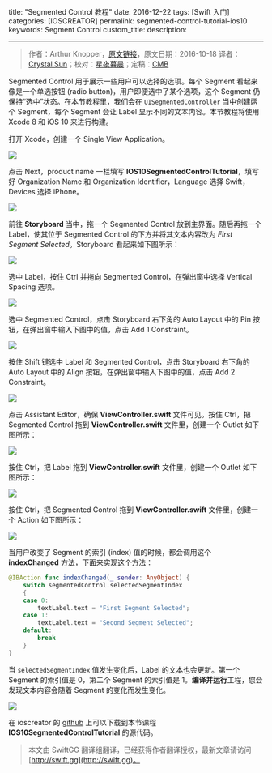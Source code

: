 title: "Segmented Control 教程"
date: 2016-12-22
tags: [Swift 入门]
categories: [IOSCREATOR]
permalink: segmented-control-tutorial-ios10
keywords: Segment Control
custom_title: 
description: 

---
> 作者：Arthur Knopper，[原文链接](https://www.ioscreator.com/tutorials/segmented-control-tutorial-ios10)，原文日期：2016-10-18
> 译者：[Crystal Sun](http://www.jianshu.com/users/7a2d2cc38444/latest_articles)；校对：[星夜暮晨](http://www.jianshu.com/users/ef1058d2d851)；定稿：[CMB](https://github.com/chenmingbiao)
  







<!--此处开始正文-->

Segmented Control 用于展示一些用户可以选择的选项。每个 Segment 看起来像是一个单选按钮 (radio button)，用户即便选中了某个选项，这个 Segment 仍保持“选中”状态。在本节教程里，我们会在 `UISegmentedController` 当中创建两个 Segment，每个 Segment 会让 Label 显示不同的文本内容。本节教程将使用 Xcode 8 和 iOS 10 来进行构建。

<!--more-->

打开 Xcode，创建一个 Single View Application。

![](https://static1.squarespace.com/static/52428a0ae4b0c4a5c2a2cede/t/5818680a2e69cfd82f6eb336/1477994519169/?format=750w)

点击 Next，product name 一栏填写 **IOS10SegmentedControlTutorial**，填写好 Organization Name 和 Organization Identifier，Language 选择 Swift，Devices 选择 iPhone。

![](https://static1.squarespace.com/static/52428a0ae4b0c4a5c2a2cede/t/58068258ebbd1a790b70ebcd/1476821594250/Segmented-Project.png?format=750w)

前往 **Storyboard** 当中，拖一个 Segmented Control 放到主界面。随后再拖一个 Label，使其位于 Segmented Control 的下方并将其文本内容改为 *First Segment Selected*。Storyboard 看起来如下图所示：

![](https://static1.squarespace.com/static/52428a0ae4b0c4a5c2a2cede/t/58068292d2b8572148371b8f/1476821650959/Segmented-Storyboard.png?format=500w)

选中 Label，按住 Ctrl 并拖向 Segmented Control，在弹出窗中选择 Vertical Spacing 选项。

![](https://static1.squarespace.com/static/52428a0ae4b0c4a5c2a2cede/t/580682acd2b8572148371ccf/1476821677035/AutoLayout-VerticalSpacing.png?format=300w)

选中 Segmented Control，点击 Storyboard 右下角的 Auto Layout 中的 Pin 按钮，在弹出窗中输入下图中的值，点击 Add 1 Constraint。

![](https://static1.squarespace.com/static/52428a0ae4b0c4a5c2a2cede/t/5813291c20099ee15feb42c3/1477650727701/?format=300w)

按住 Shift 键选中 Label 和 Segmented Control，点击 Storyboard 右下角的 Auto Layout 中的 Align 按钮，在弹出窗中输入下图中的值，点击 Add 2 Constraint。

![](https://static1.squarespace.com/static/52428a0ae4b0c4a5c2a2cede/t/5806833e3e00becea2c72323/1476821823593/Segmented-Align.png?format=300w)

点击 Assistant Editor，确保 **ViewController.swift** 文件可见。按住 Ctrl，把 Segmented Control 拖到 **ViewController.swift** 文件里，创建一个 Outlet 如下图所示：

![](https://static1.squarespace.com/static/52428a0ae4b0c4a5c2a2cede/t/58068385d2b857214837290e/1476821894686/segmentedControl-Outlet.png?format=300w)

按住 Ctrl，把 Label 拖到 **ViewController.swift** 文件里，创建一个 Outlet 如下图所示：

![](https://static1.squarespace.com/static/52428a0ae4b0c4a5c2a2cede/t/58068390d2b857214837299a/1476821905054/textLabel-Outlet.png?format=300w)

按住 Ctrl，把 Segmented Control 拖到 **ViewController.swift** 文件里，创建一个 Action 如下图所示：

![](https://static1.squarespace.com/static/52428a0ae4b0c4a5c2a2cede/t/58068398d2b8572148372a23/1476821912898/indexChanged-Action.png?format=300w)

当用户改变了 Segment 的索引 (index) 值的时候，都会调用这个 **indexChanged** 方法，下面来实现这个方法：

```swift
@IBAction func indexChanged(_ sender: AnyObject) {
    switch segmentedControl.selectedSegmentIndex
    {
    case 0:
        textLabel.text = "First Segment Selected";
    case 1:
        textLabel.text = "Second Segment Selected";
    default:
        break
    }
}
```

当 `selectedSegmentIndex` 值发生变化后，Label 的文本也会更新。第一个 Segment 的索引值是 0，第二个 Segment 的索引值是 1。**编译并运行**工程，您会发现文本内容会随着 Segment 的变化而发生变化。

![](https://static1.squarespace.com/static/52428a0ae4b0c4a5c2a2cede/t/580683b2d2b8572148372bb5/1476821949502/Segmented-Storyboard.png?format=500w)

在 ioscreator 的 [github](https://github.com/ioscreator/ioscreator) 上可以下载到本节课程 **IOS10SegmentedControlTutorial** 的源代码。
> 本文由 SwiftGG 翻译组翻译，已经获得作者翻译授权，最新文章请访问 [http://swift.gg](http://swift.gg)。